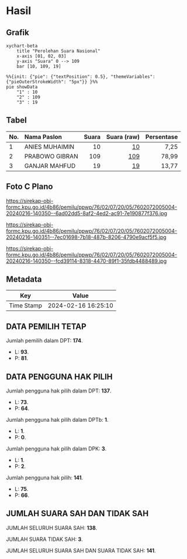 # Hasil

## Grafik

```mermaid
xychart-beta
    title "Perolehan Suara Nasional"
    x-axis [01, 02, 03]
    y-axis "Suara" 0 --> 109
    bar [10, 109, 19]
```

```mermaid
%%{init: {"pie": {"textPosition": 0.5}, "themeVariables": {"pieOuterStrokeWidth": "5px"}} }%%
pie showData
    "1" : 10
    "2" : 109
    "3" : 19
```

## Tabel

| No. | Nama Paslon    | Suara | Suara (raw) | Persentase |
|:--- |:-------------- | -----:| -----------:| ----------:|
| 1   | ANIES MUHAIMIN | 10    | [10][p-1]   | 7,25       |
| 2   | PRABOWO GIBRAN | 109   | [109][p-2]  | 78,99      |
| 3   | GANJAR MAHFUD  | 19    | [19][p-3]   | 13,77      |


[p-1]: https://github.com/gigit-pemilu/pemilu-2024/blob/main/pilpres/hitung-suara/sub/76-sulawesi-barat/sub/02-mamuju/sub/07-papalang/sub/2005-salukayu/sub/004-tps/sub/paslon-1.txt
[p-2]: https://github.com/gigit-pemilu/pemilu-2024/blob/main/pilpres/hitung-suara/sub/76-sulawesi-barat/sub/02-mamuju/sub/07-papalang/sub/2005-salukayu/sub/004-tps/sub/paslon-2.txt
[p-3]: https://github.com/gigit-pemilu/pemilu-2024/blob/main/pilpres/hitung-suara/sub/76-sulawesi-barat/sub/02-mamuju/sub/07-papalang/sub/2005-salukayu/sub/004-tps/sub/paslon-3.txt

## Foto C Plano

https://sirekap-obj-formc.kpu.go.id/4b86/pemilu/ppwp/76/02/07/20/05/7602072005004-20240216-140350--6ad02dd5-8af2-4ed2-ac91-7e190877f376.jpg

https://sirekap-obj-formc.kpu.go.id/4b86/pemilu/ppwp/76/02/07/20/05/7602072005004-20240216-140351--7ec01698-7b18-487b-8206-4790e9acf5f5.jpg

https://sirekap-obj-formc.kpu.go.id/4b86/pemilu/ppwp/76/02/07/20/05/7602072005004-20240216-140350--fcd39114-8318-4470-89f1-35fdb4488489.jpg


## Metadata

| Key        | Value               |
| ---------- | ------------------- |
| Time Stamp | 2024-02-16 16:25:10 |


## DATA PEMILIH TETAP

Jumlah pemilih dalam DPT: **174**.
 * L: **93**.
 * P: **81**.

## DATA PENGGUNA HAK PILIH

Jumlah pengguna hak pilih dalam DPT: **137**.
 * L: **73**.
 * P: **64**.

Jumlah pengguna hak pilih dalam DPTb: **1**.
 * L: **1**.
 * P: **0**.

Jumlah pengguna hak pilih dalam DPK: **3**.
 * L: **1**.
 * P: **2**.

Jumlah pengguna hak pilih: **141**.
 * L: **75**.
 * P: **66**.

## JUMLAH SUARA SAH DAN TIDAK SAH

JUMLAH SELURUH SUARA SAH: **138**.

JUMLAH SUARA TIDAK SAH: **3**.

JUMLAH SELURUH SUARA SAH DAN SUARA TIDAK SAH: **141**.


